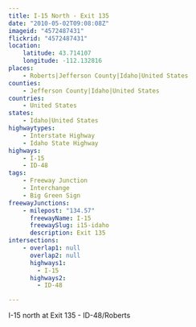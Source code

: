 ```yaml
---
title: I-15 North - Exit 135
date: "2010-05-02T09:08:08Z"
imageid: "4572487431"
flickrid: "4572487431"
location:
    latitude: 43.714107
    longitude: -112.132816
places:
    - Roberts|Jefferson County|Idaho|United States
counties:
    - Jefferson County|Idaho|United States
countries:
    - United States
states:
    - Idaho|United States
highwaytypes:
    - Interstate Highway
    - Idaho State Highway
highways:
    - I-15
    - ID-48
tags:
    - Freeway Junction
    - Interchange
    - Big Green Sign
freewayJunctions:
    - milepost: "134.57"
      freewayName: I-15
      freewaySlug: i15-idaho
      description: Exit 135
intersections:
    - overlap1: null
      overlap2: null
      highways1:
        - I-15
      highways2:
        - ID-48

---
```

I-15 north at Exit 135 - ID-48/Roberts